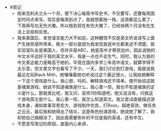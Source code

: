 - #周记
	- 刚来克利夫兰头一个月，便下决心每周书写史书，不仅要写，还要每周固定时间点来写。现实是每周到点了，我就想着拖一拖，这周都这么累了，下周再写也无伤大雅。所以拖到现在有伤大雅了，已经快两个月没有在生活上总结和反思。
	- 我来美国后，发觉语言能力大不如前，这种醒悟不仅是英文听说读写上面产生挫败感所带来，极大一部分是因为我发现我连中文都表述不清楚。我实验室队友是美国人，但并非是ABC，她是高中才移民加州，因此说她的中文水平远好于我的英文水平，我是一点也不会生气，同时，我认为我的中文表达能力是略高于她的，毕竟在国内多学三年高中语文，就算学得不太乐意，但文章文字也看写了不少。一天，我们讨论到打游戏，我就说我最近在玩Black Mith，她嚷嚷着她也听说过这个最近很火，让我给她解释一下这个游戏是什么。我心想，吗的，解释游戏还不简单。便开始说这就是魂类游戏，她说不知道魂类是什么，我心里一惊，我也不知道魂类的定义是什么。那就类比吧，我又问，巫师3你知道吧，她又说没有，问我这个游戏英文是什么，我心里一惊，我怎么知道英文。我又尝试直接描述游戏本身，诸如故事背景宏大、游戏制作优良，打Boss，超绝音效，做任务之云云，最后我和她得出了结论，这是角色扮演游戏，她说她了解了，我却把自己搞糊涂了。因此我需要弥补的不仅是我的英语，还有中文。
	- 不愿意写周记的原因，直面内心来讲，